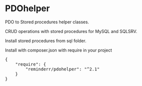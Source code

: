 # PDOhelper

PDO to Stored procedures helper classes.

CRUD operations with stored procedures for MySQL and SQLSRV.

Install stored procedures from sql folder.

Install with composer.json with require in your project

<pre>
{
    "require": {
        "reminderr/pdohelper": "^2.1"
    }
}
</pre>

